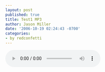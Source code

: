 ```yaml
---
layout: post
published: true
title: Test1 MP3
author: Jason Miller
date: '2006-10-19 02:24:43 -0700'
categories:
- by redconfetti
---
```


<audio controls>
  <source src="{{site.assets.url_prefix}}/mp3/misc/test1.mp3" type="audio/mpeg">
Your browser does not support the audio element.
</audio>
